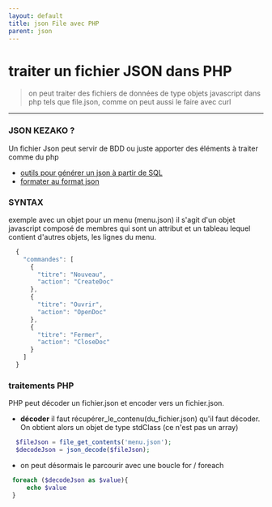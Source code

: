 ```yaml
---
layout: default
title: json File avec PHP
parent: json
---
```


# traiter un fichier JSON dans PHP

> on peut traiter des fichiers de données de type objets javascript dans php tels que file.json, comme on peut aussi le faire avec curl
---


### JSON KEZAKO ?
Un fichier Json peut servir de BDD ou juste apporter des éléments à traiter comme du php
* [outils pour générer un json à partir de SQL](http://www.csvjson.com/sql2json)
* [formater au format json](http://www.csvjson.com/json_beautifier)

### SYNTAX
exemple avec un objet pour un menu (menu.json)
il s'agit d'un objet javascript composé de membres qui sont un attribut et un tableau lequel contient d'autres objets, les lignes du menu.
```javascript
  {
    "commandes": [
      {
        "titre": "Nouveau",
        "action": "CreateDoc"
      },
      {
        "titre": "Ouvrir",
        "action": "OpenDoc"
      },
      {
        "titre": "Fermer",
        "action": "CloseDoc"
      }
    ]
  }
```

### traitements PHP
PHP peut décoder un fichier.json et encoder vers un fichier.json.
  * **décoder**
  il faut récupérer_le_contenu(du_fichier.json) qu'il faut décoder. On obtient alors un objet de type stdClass (ce n'est pas un array)
  ```php
    $fileJson = file_get_contents('menu.json');
    $decodeJson = json_decode($fileJson);

  ```
  * on peut désormais le parcourir avec une boucle for / foreach
   ```php
    foreach ($decodeJson as $value){
        echo $value
    }
   ```
